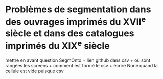 # Problèmes de segmentation dans des ouvrages imprimés du XVII<sup><b>e</b></sup> siècle et dans des catalogues imprimés du XIX<sup><b>e</b></sup> siècle

mettre en avant question SegmOnto + lien github dans csv + où sont rangées les screens + comment est formé le csv + écrire None quand la cellule est vide puisque csv
